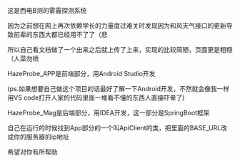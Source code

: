 这是西电B测的雾霾探测系统

因为之前想在网上再次依赖学长的力量度过难关时发现因为和风天气接口的更新导致前辈的东西大都已经用不了了（悲

所以自己看文档做了一个出来之后就上传了上来，实现的比较简陋，页面更是粗糙（人菜勿喷

HazeProbe_APP是前端部分，用Android Studio开发

(ps.如果想要自己做这个项目的话最好了解一下Android开发，不然就会像我一样用VS code打开人家的代码里面一堆看不懂的东西人直接吓晕了)

HazeProbe_Mag是后端部分，用IDEA开发，这一部分是SpringBoot框架



自己在运行的时候找到App部分的一个叫ApiClient的类，把里面的BASE_URL改成你的服务器的ip地址

希望对你有所帮助